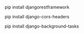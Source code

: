 pip install djangorestframework

pip install django-cors-headers

pip install django-background-tasks
